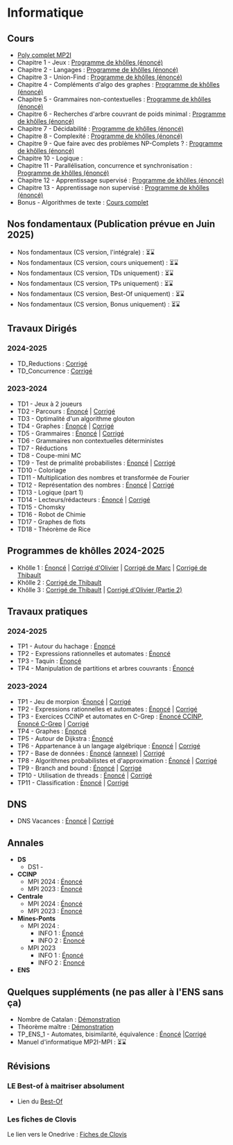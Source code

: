# Informatique



 


## Cours
* [Poly complet MP2I](/info/cours/sup/poly-mp2i.pdf)
* Chapitre 1 - Jeux : [Programme de khôlles (énoncé) ](/info/cours/spe/info_khube_pgkholles_jeux.pdf)
* Chapitre 2 - Langages : [Programme de khôlles (énoncé) ](/info/cours/spe/info_khube_pgkholles_langages.pdf)
* Chapitre 3 - Union-Find : [Programme de khôlles (énoncé) ](/info/cours/spe/info_khube_pgkholles_unionfind.pdf)
* Chapitre 4 - Compléments d'algo des graphes : [Programme de khôlles (énoncé) ](/info/cours/spe/info_khube_pgkholles_complementsgraphes.pdf)
* Chapitre 5 - Grammaires non-contextuelles : [Programme de khôlles (énoncé) ](/info/cours/spe/info_khube_pgkholles_grammaires.pdf)
* Chapitre 6 - Recherches d'arbre couvrant de poids minimal : [Programme de khôlles (énoncé)](/info/cours/spe/info_khube_pgkholles_arbrecouvrant.pdf)
* Chapitre 7 - Décidabilité : [Programme de khôlles (énoncé) ](/info/cours/spe/info_khube_pgkholles_decidabilite.pdf)
* Chapitre 8 - Complexité : [Programme de khôlles (énoncé) ](/info/cours/spe/info_khube_pgkholles_complexite.pdf)
* Chapitre 9 - Que faire avec des problèmes NP-Complets ? : [Programme de khôlles (énoncé) ](/info/cours/spe/info_khube_pgkholles_npcomplet.pdf)
* Chapitre 10 - Logique :
* Chapitre 11 - Parallélisation, concurrence et synchronisation : [Programme de khôlles (énoncé) ](/info/cours/spe/info_khube_pgkholles_concu.pdf)
* Chapitre 12 - Apprentissage supervisé : [Programme de khôlles (énoncé)](/info/cours/spe/info_khube_pgkholles_apprentissagesuper.pdf)
* Chapitre 13 - Apprentissage non supervisé : [Programme de khôlles (énoncé)](/info/cours/spe/info_khube_pgkholles_apprentissagenonsuper.pdf)
* Bonus - Algorithmes de texte : [Cours complet](/info/cours/spe/info_spe_algo_texte.pdf)



## Nos fondamentaux (Publication prévue en Juin 2025)
 * Nos fondamentaux (CS version, l'intégrale) : ⏳⌛️
 * Nos fondamentaux (CS version, cours uniquement) : ⏳⌛️
 * Nos fondamentaux (CS version, TDs uniquement) : ⏳⌛️
 * Nos fondamentaux (CS version, TPs uniquement) : ⏳⌛️
 * Nos fondamentaux (CS version, Best-Of uniquement) : ⏳⌛️
 * Nos fondamentaux (CS version, Bonus uniquement) : ⏳⌛️
   
## Travaux Dirigés
### 2024-2025
  * TD_Reductions : [Corrigé](/info/td/info_khube_tdreduc_corrige.pdf)
  * TD_Concurrence : [Corrigé](/info/td/info_spe_td_concu.pdf)

### 2023-2024
  * TD1 - Jeux à 2 joueurs
  * TD2 - Parcours : [Énoncé](/info/td/info_spe_td2_enonce.pdf) | [Corrigé](/info/td/info_spe_td2_corrige.pdf)
  * TD3 - Optimalité d'un algorithme glouton
  * TD4 - Graphes : [Énoncé](/info/td/info_spe_td4_enonce.pdf) | [Corrigé](/info/td/info_spe_td4_corrige.pdf)
  * TD5 - Grammaires : [Énoncé](/info/td/info_spe_td5_enonce.pdf) | [Corrigé](/info/td/info_spe_td5_corrige.pdf)
  * TD6 - Grammaires non contextuelles déterministes
  * TD7 - Réductions
  * TD8 - Coupe-mini MC
  * TD9 - Test de primalité probabilistes : [Énoncé](/info/td/info_spe_td9_enonce.pdf) | [Corrigé](/info/td/info_spe_td9_corrige.pdf)
  * TD10 - Coloriage
  * TD11 - Multiplication des nombres et transformée de Fourier
  * TD12 - Représentation des nombres : [Énoncé](/info/td/info_spe_td12_enonce.pdf) | [Corrigé](/info/td/info_spe_td12_corrige.pdf)
  * TD13 - Logique (part 1)
  * TD14 - Lecteurs/rédacteurs : [Énoncé](/info/td/info_spe_td14_enonce.pdf) | [Corrigé](/info/td/info_spe_td14_corrige.pdf)
  * TD15 - Chomsky
  * TD16 - Robot de Chimie
  * TD17 - Graphes de flots
  * TD18 - Théorème de Rice

      
## Programmes de khôlles 2024-2025
 * Khôlle 1 : [Énoncé](/info/cours/spe/programme_k1.pdf) |  [Corrigé d'Olivier](/info/cours/spe/info_khube_kholle1.pdf) | [Corrigé de Marc](/info/cours/spe/programme_k1_corrige.pdf)  | [Corrigé de Thibault](/info/cours/spe/programme_1.pdf)
 * Khôlle 2 : [Corrigé de Thibault](/info/cours/spe/programme_2.pdf)
 * Khôlle 3 : [Corrigé de Thibault](/info/cours/spe/programme_3_partiel.pdf) | [Corrigé d'Olivier (Partie 2)](/info/cours/spe/info_khube_kholle3.pdf)
## Travaux pratiques
### 2024-2025
  * TP1 - Autour du hachage : [Énoncé](/info/tp/2024_2025/info_spe_tp1_enonce.pdf)
  * TP2 - Expressions rationnelles et automates : [Énoncé](/info/tp/2024_2025/info_spe_tp2_enonce.pdf)
  * TP3 - Taquin : [Énoncé](/info/tp/2024_2025/info_spe_tp3_enonce.pdf)
  * TP4 - Manipulation de partitions et arbres couvrants : [Énoncé](/info/tp/2024_2025/info_spe_tp4_enonce.pdf)
### 2023-2024
  * TP1 - Jeu de morpion :[Énoncé](/info/tp/2023_2024/info_spe_TP1_enonce.pdf) | [Corrigé](/info/tp/2023_2024/info_spe_TP1_corrige.pdf)
  * TP2 - Expressions rationnelles et automates : [Énoncé](/info/tp/2023_2024/info_spe_TP2_enonce.pdf) | [Corrigé](/info/tp/2023_2024/info_spe_TP2_corrige.pdf)
  * TP3 - Exercices CCINP et automates en C-Grep : [Énoncé CCINP](/info/tp/2023_2024/info_spe_TP3_enonce_1.pdf), [Énoncé C-Grep](/info/tp/2023_2024/info_spe_TP3_enonce_2.pdf) | [Corrigé](/info/tp/2023_2024/info_spe_TP3_corrige.pdf)
  * TP4 - Graphes : [Énoncé](/info/tp/2023_2024/info_spe_TP4_enonce.pdf)
  * TP5 - Autour de Dijkstra : [Énoncé](/info/tp/2023_2024/info_spe_TP5_enonce.pdf)
  * TP6 - Appartenance à un langage algébrique : [Énoncé](/info/tp/2023_2024/info_spe_TP6_enonce.pdf) | [Corrigé](/info/tp/2023_2024/info_spe_TP6_corrige.pdf)
  * TP7 - Base de données : [Énoncé](/info/tp/2023_2024/info_spe_TP7_enonce.pdf) [(annexe)](/info/tp/2023_2024/info_spe_TP5_enonce.pdf) | [Corrigé](/info/tp/2023_2024/info_spe_TP7_corrige.pdf)
  * TP8 - Algorithmes probabilistes et d'approximation : [Énoncé](/info/tp/2023_2024/info_spe_TP8_enonce.pdf) | [Corrigé](/info/tp/2023_2024/info_spe_TP8_corrigé.pdf)
  * TP9 - Branch and bound : [Énoncé](/info/tp/2023_2024/info_spe_TP9_enonce.pdf) | [Corrigé](/info/tp/2023_2024/info_spe_TP9_corrige.pdf)
  * TP10 - Utilisation de threads : [Énoncé](/info/tp/2023_2024/info_spe_TP10_enonce.pdf) | [Corrigé](/info/tp/2023_2024/info_spe_TP10_corrige.pdf)
  * TP11 - Classification : [Énoncé](/info/tp/2023_2024/info_spe_TP11_enonce.pdf) | [Corrigé](/info/tp/2023_2024/info_spe_TP11_corrige.pdf)

## DNS
  * DNS Vacances : [Énoncé]() | [Corrigé](/info/td/info_spe_td0_corrige.pdf)
## Annales 
  * **DS**
     * DS1 - 
  * **CCINP**
     * MPI 2024 : [Énoncé](https://www.concours-commun-inp.fr/_resource/annales%20%C3%A9crits/2024/MPI/2024_MPI5IN.pdf?download=true)
     * MPI 2023 : [Énoncé](https://www.concours-commun-inp.fr/_resource/annales%20%C3%A9crits/MPI/2023/MPI5IN.pdf?download=true)
  * **Centrale**
     * MPI 2024 : [Énoncé](https://www.concours-centrale-supelec.fr/CentraleSupelec/2024/MPI/I016.pdf) 
     * MPI 2023 : [Énoncé](https://www.concours-centrale-supelec.fr/CentraleSupelec/2023/MPI/I012.pdf)
  * **Mines-Ponts**
     * MPI 2024 :
        * INFO 1 : [Énoncé](https://wordpress.concoursminesponts.fr/wp-content/uploads/2024/07/2024_INFO-1-MPI.pdf)
        * INFO 2 : [Énoncé](https://wordpress.concoursminesponts.fr/wp-content/uploads/2024/07/2024_INFO-2-MPI.pdf)
     * MPI 2023
        * INFO 1 : [Énoncé](/info/annales/ccmp_2023_info1.pdf)
        * INFO 2 : [Énoncé](/info/annales/ccmp_2023_info2.pdf)
  * **ENS**


## Quelques suppléments (ne pas aller à l'ENS sans ça)
  * Nombre de Catalan : [Démonstration](/info/bonus/info_khube_catalandemo.pdf) 
  * Théorème maître : [Démonstration](/info/bonus/info_khube_mastertheorem.pdf)
  * TP_ENS_1 - Automates, bisimilarité, équivalence : [Énoncé](/info/tp/2023_2024/info_spe_TP12_enonce.pdf) |[Corrigé](/info/tp/2023_2024/info_spe_TP12_corrige.pdf)
  * Manuel d'informatique MP2I-MPI : ⏳⌛️

## Révisions 
### LE Best-of à maitriser absolument 
* Lien du [Best-Of](https://drive.google.com/drive/folders/1oqhQs7X_jV5RD7G6sC7B3eSH5CsNZmxa?usp=sharing)

### Les fiches de Clovis
  Le lien vers le Onedrive : [Fiches de Clovis](https://onedrive.live.com/?authkey=%21AKAyskL%5FuKhhXtE&id=247C42F66BD86EF0%213959&cid=247C42F66BD86EF0)
